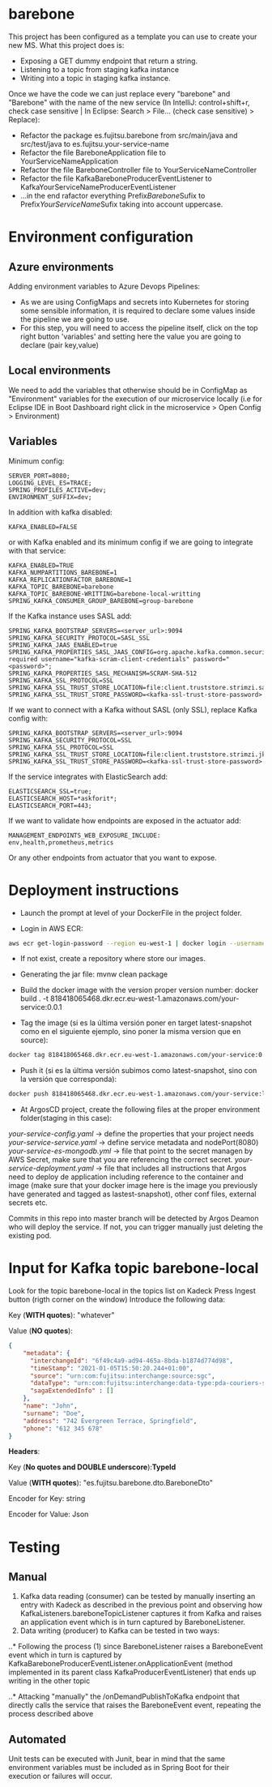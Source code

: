 # barebone

This project has been configured as a template you can use to create your new MS.
What this project does is:
- Exposing a GET dummy endpoint that return a string.
- Listening to a topic from staging kafka instance
- Writing into a topic in staging kafka instance.

Once we have the code we can just replace every "barebone" and "Barebone" with the name of the new service (In IntelliJ: control+shift+r, check case sensitive | In Eclipse: Search > File... (check case sensitive) > Replace):

* Refactor the package es.fujitsu.barebone from src/main/java and src/test/java to es.fujitsu.your-service-name
* Refactor the file BareboneApplication file to YourServiceNameApplication
* Refactor the file BareboneController file to YourServiceNameController
* Refactor the file KafkaBareboneProducerEventListener to KafkaYourServiceNameProducerEventListener
* ...in the end rafactor everything Prefix*Barebone*Sufix to Prefix*YourServiceName*Sufix taking into account uppercase.

# Environment configuration

## Azure environments

Adding environment variables to Azure Devops Pipelines: 
- As we are using ConfigMaps and secrets into Kubernetes for storing some sensible information, it is required to declare some values inside the pipeline we are going to use.
- For this step, you will need to access the pipeline itself, click on the top right button 'variables' and setting here the value you are going to declare (pair key,value)

## Local environments

We need to add the variables that otherwise should be in ConfigMap as "Environment" variables for the execution of our microservice locally (i.e for Eclipse IDE in Boot Dashboard right click in the microservice > Open Config > Environment)

## Variables

Minimum config:

```
SERVER_PORT=8080;
LOGGING_LEVEL_ES=TRACE;
SPRING_PROFILES_ACTIVE=dev;
ENVIRONMENT_SUFFIX=dev;
```

In addition with kafka disabled:

```
KAFKA_ENABLED=FALSE
```

or with Kafka enabled and its minimum config if we are going to integrate with that service:

```
KAFKA_ENABLED=TRUE
KAFKA_NUMPARTITIONS_BAREBONE=1
KAFKA_REPLICATIONFACTOR_BAREBONE=1
KAFKA_TOPIC_BAREBONE=barebone
KAFKA_TOPIC_BAREBONE-WRITTING=barebone-local-writting
SPRING_KAFKA_CONSUMER_GROUP_BAREBONE=group-barebone

```

If the Kafka instance uses SASL add:

```
SPRING_KAFKA_BOOTSTRAP_SERVERS=<server_url>:9094
SPRING_KAFKA_SECURITY_PROTOCOL=SASL_SSL
SPRING_KAFKA_JAAS_ENABLED=true
SPRING_KAFKA_PROPERTIES_SASL_JAAS_CONFIG=org.apache.kafka.common.security.scram.ScramLoginModule required username="kafka-scram-client-credentials" password="<password>";
SPRING_KAFKA_PROPERTIES_SASL_MECHANISM=SCRAM-SHA-512
SPRING_KAFKA_SSL_PROTOCOL=SSL
SPRING_KAFKA_SSL_TRUST_STORE_LOCATION=file:client.truststore.strimzi.sasl.jks
SPRING_KAFKA_SSL_TRUST_STORE_PASSWORD=<kafka-ssl-trust-store-password>
```

If we want to connect with a Kafka without SASL (only SSL), replace Kafka config with:

```
SPRING_KAFKA_BOOTSTRAP_SERVERS=<server_url>:9094
SPRING_KAFKA_SECURITY_PROTOCOL=SSL
SPRING_KAFKA_SSL_PROTOCOL=SSL
SPRING_KAFKA_SSL_TRUST_STORE_LOCATION=file:client.truststore.strimzi.jks
SPRING_KAFKA_SSL_TRUST_STORE_PASSWORD=<kafka-ssl-trust-store-password>
```

If the service integrates with ElasticSearch add:

```
ELASTICSEARCH_SSL=true;
ELASTICSEARCH_HOST=*askforit*;
ELASTICSEARCH_PORT=443;
```

If we want to validate how endpoints are exposed in the actuator add:

```
MANAGEMENT_ENDPOINTS_WEB_EXPOSURE_INCLUDE: env,health,prometheus,metrics
```

Or any other endpoints from actuator that you want to expose.



# Deployment instructions

- Launch the prompt at level of your DockerFile in the project folder.

- Login in AWS ECR:

```bash
aws ecr get-login-password --region eu-west-1 | docker login --username AWS --password-stdin 818418065468.dkr.ecr.eu-west-1.amazonaws.com
```

- If not exist, create a repository where store our images.

- Generating the jar file: mvnw clean package

- Build the docker image with the version proper version number: docker build . -t 818418065468.dkr.ecr.eu-west-1.amazonaws.com/your-service:0.0.1

- Tag the image (si es la última versión poner en target latest-snapshot como en el siguiente ejemplo, sino poner la misma version que en source): 

```bash
docker tag 818418065468.dkr.ecr.eu-west-1.amazonaws.com/your-service:0.0.2 818418065468.dkr.ecr.eu-west-1.amazonaws.com/your-service:latest-snapshot
```

- Push it (si es la última versión subimos como latest-snapshot, sino con la versión que corresponda): 

```bash
docker push 818418065468.dkr.ecr.eu-west-1.amazonaws.com/your-service:latest-snapshot
```

- At ArgosCD project, create the following files at the proper environment folder(staging in this case):

_your-service-config.yaml_ -> define the properties that your project needs
_your-service-service.yaml_ -> define service metadata and nodePort(8080)
_your-service-es-mongodb.yml_ -> file that point to the secret managen by AWS Secret, make sure that you are referencing the correct secret.
_your-service-deployment.yaml_ -> file that includes all instructions that Argos need to deploy de application including reference to the container and image
(make sure that your docker image here is the image you previously have generated and tagged as lastest-snapshot), other conf files, external secrets etc.

Commits in this repo into master branch will be detected by Argos Deamon who will deploy the service. If not, you can trigger manually just deleting the existing pod.

# Input for Kafka topic barebone-local

Look for the topic barebone-local in the topics list on Kadeck
Press Ingest button (rigth corner on the window)
Introduce the following data:

Key (**WITH quotes**): "whatever"

Value (**NO quotes**): 

```json
{
    "metadata": {
      "interchangeId": "6f49c4a9-ad94-465a-8bda-b1874d774d98",
      "timeStamp": "2021-01-05T15:50:20.244+01:00",
      "source": "urn:com:fujitsu:interchange:source:sgc",
      "dataType": "urn:com:fujitsu:interchange:data-type:pda-couriers-stop-confirmation-event",
      "sagaExtendedInfo" : []
    },
    "name": "John",
    "surname": "Doe",
    "address": "742 Evergreen Terrace, Springfield",
    "phone": "612 345 678"
}
```

**Headers**: 

Key (**No quotes and DOUBLE underscore**):__TypeId__  

Value (**WITH quotes**): "es.fujitsu.barebone.dto.BareboneDto"

Encoder for Key: string

Encoder for Value: Json

# Testing

## Manual

1. Kafka data reading (consumer) can be tested by manually inserting an entry with Kadeck as described in the previous point and observing how KafkaListeners.bareboneTopicListener captures it from Kafka and raises an application event which is in turn captured by BareboneListener.
2. Data writing (producer) to Kafka can be tested in two ways:

..* Following the process (1) since BareboneListener raises a BareboneEvent event which in turn is captured by KafkaBareboneProducerEventListener.onApplicationEvent (method implemented in its parent class KafkaProducerEventListener) that ends up writing in the other topic

..* Attacking "manually" the /onDemandPublishToKafka endpoint that directly calls the service that raises the BareboneEvent event, repeating the process described above

## Automated

Unit tests can be executed with Junit, bear in mind that the same environment variables must be included as in Spring Boot for their execution or failures will occur. 

